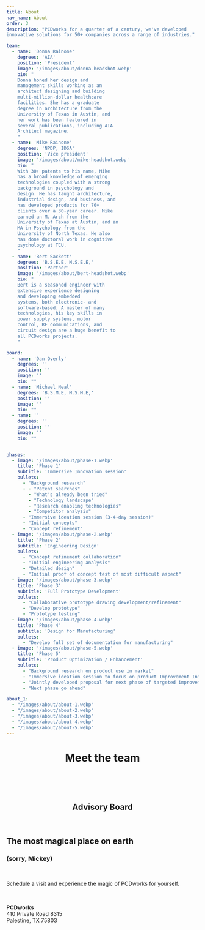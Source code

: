 ```yaml
---
title: About
nav_name: About
order: 3
description: "PCDworks for a quarter of a century, we've developed
innovative solutions for 50+ companies across a range of industries."

team:
  - name: 'Donna Rainone'
    degrees: 'AIA'
    position: 'President'
    image: '/images/about/donna-headshot.webp'
    bio: "
    Donna honed her design and
    management skills working as an
    architect designing and building
    multi-million-dollar healthcare
    facilities. She has a graduate
    degree in architecture from the
    University of Texas in Austin, and
    her work has been featured in
    several publications, including AIA
    Architect magazine.
    "
  - name: 'Mike Rainone'
    degrees: 'NPDP, IDSA'
    position: 'Vice president'
    image: '/images/about/mike-headshot.webp'
    bio: "
    With 30+ patents to his name, Mike
    has a broad knowledge of emerging
    technologies coupled with a strong
    background in psychology and
    design. He has taught architecture,
    industrial design, and business, and
    has developed products for 70+
    clients over a 30-year career. Mike
    earned an M. Arch from the
    University of Texas at Austin, and an
    MA in Psychology from the
    University of North Texas. He also
    has done doctoral work in cognitive
    psychology at TCU.
    "
  - name: 'Bert Sackett'
    degrees: 'B.S.E.E, M.S.E.E,'
    position: 'Partner'
    image: '/images/about/bert-headshot.webp'
    bio: "
    Bert is a seasoned engineer with
    extensive experience designing
    and developing embedded
    systems, both electronic- and
    software-based. A master of many
    technologies, his key skills in
    power supply systems, motor
    control, RF communications, and
    circuit design are a huge benefit to
    all PCDworks projects.
    "

board:
  - name: 'Dan Overly'
    degrees: ''
    position: ''
    image: ''
    bio: ""
  - name: 'Michael Neal'
    degrees: 'B.S.M.E, M.S.M.E,'
    position: ''
    image: ''
    bio: ""
  - name: ''
    degrees: ''
    position: ''
    image: ''
    bio: ""


phases:
  - image: '/images/about/phase-1.webp'
    title: 'Phase 1'
    subtitle: 'Immersive Innovation session'
    bullets:
      - "Background research"
      - - "Patent searches"
        - "What's already been tried"
        - "Technology landscape"
        - "Research enabling technologies"
        - "Competitor analysis"
      - "Immersive ideation session (3-4-day session)"
      - "Initial concepts"
      - "Concept refinement"
  - image: '/images/about/phase-2.webp'
    title: 'Phase 2'
    subtitle: 'Engineering Design'
    bullets:
      - "Concept refinement collaboration"
      - "Initial engineering analysis"
      - "Detailed design"
      - "Initial proof of concept test of most difficult aspect"
  - image: '/images/about/phase-3.webp'
    title: 'Phase 3'
    subtitle: 'Full Prototype Development'
    bullets:
      - "Collaborative prototype drawing development/refinement"
      - "Develop prototype"
      - "Prototype testing"
  - image: '/images/about/phase-4.webp'
    title: 'Phase 4'
    subtitle: 'Design for Manufacturing'
    bullets:
      - "Develop full set of documentation for manufacturing"
  - image: '/images/about/phase-5.webp'
    title: 'Phase 5'
    subtitle: 'Product Optimization / Enhancement'
    bullets:
      - "Background research on product use in market"
      - "Immersive ideation session to focus on product Improvement Initial concepts"
      - "Jointly developed proposal for next phase of targeted improvements"
      - "Next phase go ahead"

about_1:
  - "/images/about/about-1.webp"
  - "/images/about/about-2.webp"
  - "/images/about/about-3.webp"
  - "/images/about/about-4.webp"
  - "/images/about/about-5.webp"
---
```

<text-image :images="about_1">
<template v-slot:left>

## We've got the experience to
# Make it happen
<br/>

For a quarter of a century, we've developed
innovative solutions for 50+ companies across a
range of industries. And we've racked up more
than 30 patents along the way. Our projects span
industries including renewable energy,
transportation, medical, oil and gas, food
processing, military, and consumer goods. To us,
diversity is our strength.

Made up of a core team of passionate and experienced scientists,
engineers, and technical development experts, we also call upon a global
network of industry and academic resources with deep knowledge and
expertise in their respective fields to bring together the right team for your
particular project.

Bottom line? When you're ready to get your idea out into the world, we've got
the big brains (not to mention, small egos) to make it happen.

</template>
</text-image>

<backing>
<center>

# Meet the team

<br/>
<people :people="team"></people>
<br/>
<br/>

## Advisory Board

<br/>
<people :people="board"></people>
</center>
</backing>
<text-image image="/images/about/about-nda.webp" :has-right="true">
<template v-slot:left>

## Our goal is to help you<br/>know you can succeed.
# Period
<br/>

As a knowledge-based company, we use a stage gate
approach that involves constant testing, refinement,
and communication. This cycle of gaining knowledge
through iterative research, experimentation, and
discovery results in learning, which we apply to reduce
risk; it's a proven methodology that breaks down a
complex problem, prioritizes next steps, and increases
your likelihood of success.

Here's what you can expect when you work with us.

</template>
<template v-slot:right>

## Initial discussion where we cover:
<br/>

* NDA agreement
* Understanding of Ownership of IP
* Joint Development of Problem Statement
* Joint Development of Approach
* Phase 1 Proposal

</template>
</text-image>
<phases :phases="phases">
</phases>

<image-fader image="/images/about/mickey.webp">

## The most magical place on earth
### (sorry, Mickey)
<br/>

Schedule a visit and experience the magic
of PCDworks for yourself.

<br/>

**PCDworks**
<br/>
410 Private Road 8315
<br/>
Palestine, TX 75803

</image-fader>
